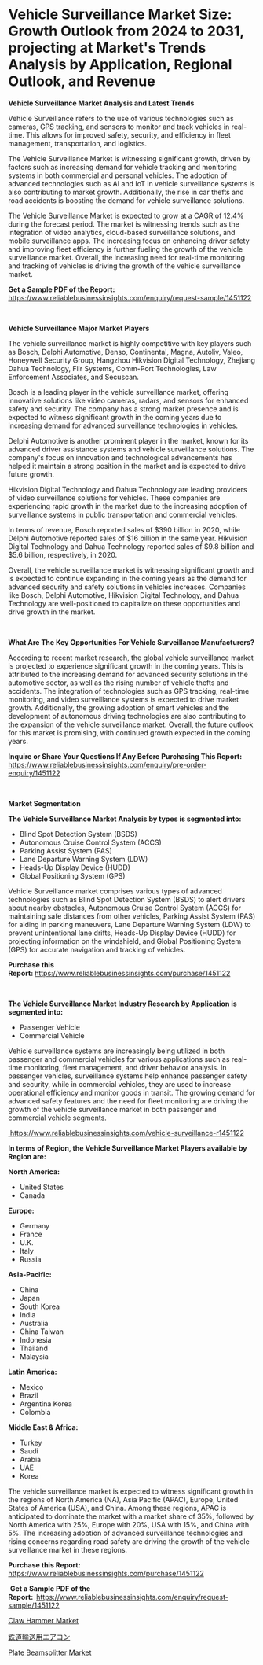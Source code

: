 <p><h1>Vehicle Surveillance Market Size: Growth Outlook from 2024 to 2031, projecting at Market's Trends Analysis by Application, Regional Outlook, and Revenue</h1></p><p><strong>Vehicle Surveillance Market Analysis and Latest Trends</strong></p>
<p><p>Vehicle Surveillance refers to the use of various technologies such as cameras, GPS tracking, and sensors to monitor and track vehicles in real-time. This allows for improved safety, security, and efficiency in fleet management, transportation, and logistics.</p><p>The Vehicle Surveillance Market is witnessing significant growth, driven by factors such as increasing demand for vehicle tracking and monitoring systems in both commercial and personal vehicles. The adoption of advanced technologies such as AI and IoT in vehicle surveillance systems is also contributing to market growth. Additionally, the rise in car thefts and road accidents is boosting the demand for vehicle surveillance solutions.</p><p>The Vehicle Surveillance Market is expected to grow at a CAGR of 12.4% during the forecast period. The market is witnessing trends such as the integration of video analytics, cloud-based surveillance solutions, and mobile surveillance apps. The increasing focus on enhancing driver safety and improving fleet efficiency is further fueling the growth of the vehicle surveillance market. Overall, the increasing need for real-time monitoring and tracking of vehicles is driving the growth of the vehicle surveillance market.</p></p>
<p><strong>Get a Sample PDF of the Report:&nbsp;</strong> <a href="https://www.reliablebusinessinsights.com/enquiry/request-sample/1451122">https://www.reliablebusinessinsights.com/enquiry/request-sample/1451122</a></p>
<p>&nbsp;</p>
<p><strong>Vehicle Surveillance Major Market Players</strong></p>
<p><p>The vehicle surveillance market is highly competitive with key players such as Bosch, Delphi Automotive, Denso, Continental, Magna, Autoliv, Valeo, Honeywell Security Group, Hangzhou Hikvision Digital Technology, Zhejiang Dahua Technology, Flir Systems, Comm-Port Technologies, Law Enforcement Associates, and Secuscan.</p><p>Bosch is a leading player in the vehicle surveillance market, offering innovative solutions like video cameras, radars, and sensors for enhanced safety and security. The company has a strong market presence and is expected to witness significant growth in the coming years due to increasing demand for advanced surveillance technologies in vehicles.</p><p>Delphi Automotive is another prominent player in the market, known for its advanced driver assistance systems and vehicle surveillance solutions. The company's focus on innovation and technological advancements has helped it maintain a strong position in the market and is expected to drive future growth.</p><p>Hikvision Digital Technology and Dahua Technology are leading providers of video surveillance solutions for vehicles. These companies are experiencing rapid growth in the market due to the increasing adoption of surveillance systems in public transportation and commercial vehicles.</p><p>In terms of revenue, Bosch reported sales of $390 billion in 2020, while Delphi Automotive reported sales of $16 billion in the same year. Hikvision Digital Technology and Dahua Technology reported sales of $9.8 billion and $5.6 billion, respectively, in 2020.</p><p>Overall, the vehicle surveillance market is witnessing significant growth and is expected to continue expanding in the coming years as the demand for advanced security and safety solutions in vehicles increases. Companies like Bosch, Delphi Automotive, Hikvision Digital Technology, and Dahua Technology are well-positioned to capitalize on these opportunities and drive growth in the market.</p></p>
<p>&nbsp;</p>
<p><strong>What Are The Key Opportunities For Vehicle Surveillance Manufacturers?</strong></p>
<p><p>According to recent market research, the global vehicle surveillance market is projected to experience significant growth in the coming years. This is attributed to the increasing demand for advanced security solutions in the automotive sector, as well as the rising number of vehicle thefts and accidents. The integration of technologies such as GPS tracking, real-time monitoring, and video surveillance systems is expected to drive market growth. Additionally, the growing adoption of smart vehicles and the development of autonomous driving technologies are also contributing to the expansion of the vehicle surveillance market. Overall, the future outlook for this market is promising, with continued growth expected in the coming years.</p></p>
<p><strong>Inquire or Share Your Questions If Any Before Purchasing This Report:</strong> <a href="https://www.reliablebusinessinsights.com/enquiry/pre-order-enquiry/1451122">https://www.reliablebusinessinsights.com/enquiry/pre-order-enquiry/1451122</a></p>
<p>&nbsp;</p>
<p><strong>Market Segmentation</strong></p>
<p><strong>The Vehicle Surveillance Market Analysis by types is segmented into:</strong></p>
<p><ul><li>Blind Spot Detection System (BSDS)</li><li>Autonomous Cruise Control System (ACCS)</li><li>Parking Assist System (PAS)</li><li>Lane Departure Warning System (LDW)</li><li>Heads-Up Display Device (HUDD)</li><li>Global Positioning System (GPS)</li></ul></p>
<p><p>Vehicle Surveillance market comprises various types of advanced technologies such as Blind Spot Detection System (BSDS) to alert drivers about nearby obstacles, Autonomous Cruise Control System (ACCS) for maintaining safe distances from other vehicles, Parking Assist System (PAS) for aiding in parking maneuvers, Lane Departure Warning System (LDW) to prevent unintentional lane drifts, Heads-Up Display Device (HUDD) for projecting information on the windshield, and Global Positioning System (GPS) for accurate navigation and tracking of vehicles.</p></p>
<p><strong>Purchase this Report:&nbsp;</strong><a href="https://www.reliablebusinessinsights.com/purchase/1451122">https://www.reliablebusinessinsights.com/purchase/1451122</a></p>
<p>&nbsp;</p>
<p><strong>The Vehicle Surveillance Market Industry Research by Application is segmented into:</strong></p>
<p><ul><li>Passenger Vehicle</li><li>Commercial Vehicle</li></ul></p>
<p><p>Vehicle surveillance systems are increasingly being utilized in both passenger and commercial vehicles for various applications such as real-time monitoring, fleet management, and driver behavior analysis. In passenger vehicles, surveillance systems help enhance passenger safety and security, while in commercial vehicles, they are used to increase operational efficiency and monitor goods in transit. The growing demand for advanced safety features and the need for fleet monitoring are driving the growth of the vehicle surveillance market in both passenger and commercial vehicle segments.</p></p>
<p><a href="https://www.reliablebusinessinsights.com/vehicle-surveillance-r1451122">&nbsp;https://www.reliablebusinessinsights.com/vehicle-surveillance-r1451122</a></p>
<p><strong>In terms of Region, the Vehicle Surveillance Market Players available by Region are:</strong></p>
<p>
    <p> <strong> North America: </strong>
        <ul>
            <li>United States</li>
            <li>Canada</li>
        </ul>
        </p> 
    <p> <strong> Europe: </strong>
        <ul>
            <li>Germany</li>
            <li>France</li>
            <li>U.K.</li>
            <li>Italy</li>
            <li>Russia</li>
        </ul>
        </p> 
    <p> <strong> Asia-Pacific: </strong>
        <ul>
            <li>China</li>
            <li>Japan</li>
            <li>South Korea</li>
            <li>India</li>
            <li>Australia</li>
            <li>China Taiwan</li>
            <li>Indonesia</li>
            <li>Thailand</li>
            <li>Malaysia</li>
        </ul>
        </p> 
    <p> <strong> Latin America: </strong>
        <ul>
            <li>Mexico</li>
            <li>Brazil</li>
            <li>Argentina Korea</li>
            <li>Colombia</li>
        </ul>
        </p> 
    <p> <strong> Middle East & Africa: </strong>
        <ul>
            <li>Turkey</li>
            <li>Saudi</li>
            <li>Arabia</li>
            <li>UAE</li>
            <li>Korea</li>
        </ul>
    </p>
    </p>
<p><p>The vehicle surveillance market is expected to witness significant growth in the regions of North America (NA), Asia Pacific (APAC), Europe, United States of America (USA), and China. Among these regions, APAC is anticipated to dominate the market with a market share of 35%, followed by North America with 25%, Europe with 20%, USA with 15%, and China with 5%. The increasing adoption of advanced surveillance technologies and rising concerns regarding road safety are driving the growth of the vehicle surveillance market in these regions.</p></p>
<p><strong>Purchase this Report: </strong><a href="https://www.reliablebusinessinsights.com/purchase/1451122">https://www.reliablebusinessinsights.com/purchase/1451122</a></p>
<p>&nbsp;<strong>Get a Sample PDF of the Report:&nbsp;&nbsp;</strong><a href="https://www.reliablebusinessinsights.com/enquiry/request-sample/1451122">https://www.reliablebusinessinsights.com/enquiry/request-sample/1451122</a></p>
<p><strong></strong></p>
<p><p><a href="https://github.com/yazulaeha/Market-Research-Report-List-1/blob/main/claw-hammer-market.md">Claw Hammer Market</a></p><p><a href="https://github.com/DemarcusKuhlman/Market-Research-Report-List-1/blob/main/6851267121038.md">鉄道輸送用エアコン</a></p><p><a href="https://github.com/fkhcgcyl33/Market-Research-Report-List-1/blob/main/plate-beamsplitter-market.md">Plate Beamsplitter Market</a></p></p>